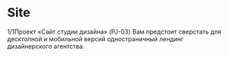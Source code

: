# Site

1/1Проект «Сайт студии дизайна» (PJ-03)
Вам предстоит сверстать для десктопной и мобильной версий одностраничный лендинг дизайнерского агентства.
